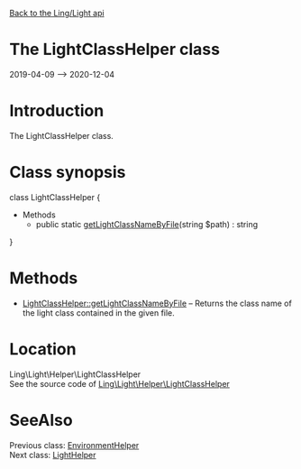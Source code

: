 [Back to the Ling/Light api](https://github.com/lingtalfi/Light/blob/master/doc/api/Ling/Light.md)



The LightClassHelper class
================
2019-04-09 --> 2020-12-04






Introduction
============

The LightClassHelper class.



Class synopsis
==============


class <span class="pl-k">LightClassHelper</span>  {

- Methods
    - public static [getLightClassNameByFile](https://github.com/lingtalfi/Light/blob/master/doc/api/Ling/Light/Helper/LightClassHelper/getLightClassNameByFile.md)(string $path) : string

}






Methods
==============

- [LightClassHelper::getLightClassNameByFile](https://github.com/lingtalfi/Light/blob/master/doc/api/Ling/Light/Helper/LightClassHelper/getLightClassNameByFile.md) &ndash; Returns the class name of the light class contained in the given file.





Location
=============
Ling\Light\Helper\LightClassHelper<br>
See the source code of [Ling\Light\Helper\LightClassHelper](https://github.com/lingtalfi/Light/blob/master/Helper/LightClassHelper.php)



SeeAlso
==============
Previous class: [EnvironmentHelper](https://github.com/lingtalfi/Light/blob/master/doc/api/Ling/Light/Helper/EnvironmentHelper.md)<br>Next class: [LightHelper](https://github.com/lingtalfi/Light/blob/master/doc/api/Ling/Light/Helper/LightHelper.md)<br>
